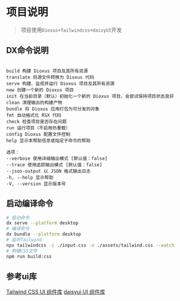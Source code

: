# 项目说明

> 项目使用`Dioxus+Tailwindcss+daisyUI`开发

## DX命令说明

```shell

build 构建 Dioxus 项目及其所有资源
translate 将源文件转换为 Dioxus 代码
serve 构建、监视并运行 Dioxus 项目及其所有资源
new 创建一个新的 Dioxus 项目
init 在当前目录（默认）初始化一个新的 Dioxus 项目，会尝试保持项目状态良好
clean 清理输出的构建产物
bundle 将 Dioxus 应用打包为可分发的对象
fmt 自动格式化 RSX 代码
check 检查项目是否存在问题
run 运行项目（不启用热重载）
config Dioxus 配置文件控制
help 显示本帮助信息或指定子命令的帮助

选项：
--verbose 使用详细输出模式 [默认值：false]
--trace 使用追踪输出模式 [默认值：false]
--json-output 以 JSON 格式输出日志
-h, --help 显示帮助
-V, --version 显示版本号

```

## 启动编译命令

``` bash
# 启动命令
dx serve --platform desktop
# 编译命令
dx bundle --platform desktop
# 监听Tailwind
npx tailwindcss -i ./input.css -o ./assets/tailwind.css --watch
# 构建CSS文件
npm run build:css

```

## 参考ui库

[Tailwind CSS UI 组件库](https://flowbite.com/)
[daisyui UI 组件库](https://daisyui.com/)

